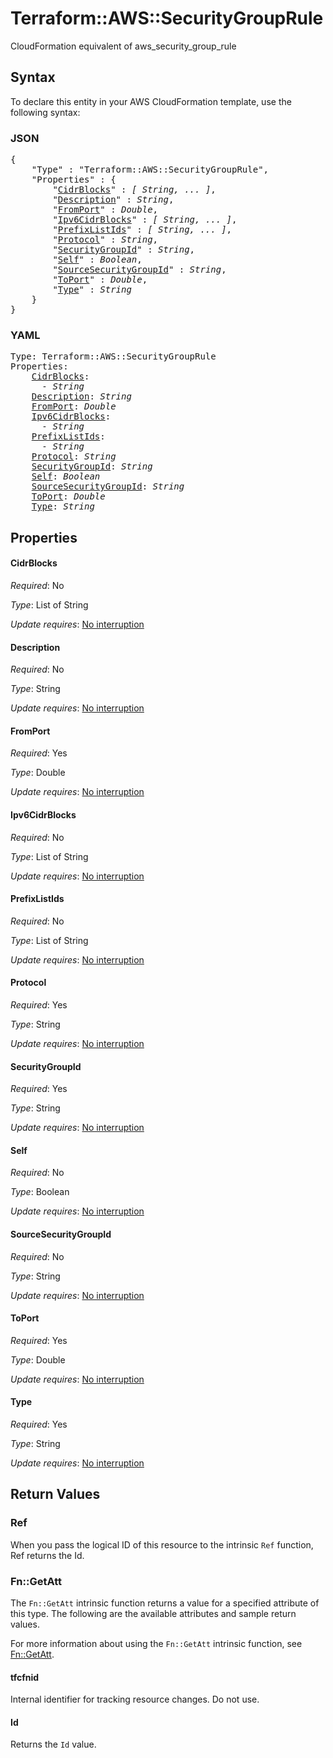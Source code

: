 # Terraform::AWS::SecurityGroupRule

CloudFormation equivalent of aws_security_group_rule

## Syntax

To declare this entity in your AWS CloudFormation template, use the following syntax:

### JSON

<pre>
{
    "Type" : "Terraform::AWS::SecurityGroupRule",
    "Properties" : {
        "<a href="#cidrblocks" title="CidrBlocks">CidrBlocks</a>" : <i>[ String, ... ]</i>,
        "<a href="#description" title="Description">Description</a>" : <i>String</i>,
        "<a href="#fromport" title="FromPort">FromPort</a>" : <i>Double</i>,
        "<a href="#ipv6cidrblocks" title="Ipv6CidrBlocks">Ipv6CidrBlocks</a>" : <i>[ String, ... ]</i>,
        "<a href="#prefixlistids" title="PrefixListIds">PrefixListIds</a>" : <i>[ String, ... ]</i>,
        "<a href="#protocol" title="Protocol">Protocol</a>" : <i>String</i>,
        "<a href="#securitygroupid" title="SecurityGroupId">SecurityGroupId</a>" : <i>String</i>,
        "<a href="#self" title="Self">Self</a>" : <i>Boolean</i>,
        "<a href="#sourcesecuritygroupid" title="SourceSecurityGroupId">SourceSecurityGroupId</a>" : <i>String</i>,
        "<a href="#toport" title="ToPort">ToPort</a>" : <i>Double</i>,
        "<a href="#type" title="Type">Type</a>" : <i>String</i>
    }
}
</pre>

### YAML

<pre>
Type: Terraform::AWS::SecurityGroupRule
Properties:
    <a href="#cidrblocks" title="CidrBlocks">CidrBlocks</a>: <i>
      - String</i>
    <a href="#description" title="Description">Description</a>: <i>String</i>
    <a href="#fromport" title="FromPort">FromPort</a>: <i>Double</i>
    <a href="#ipv6cidrblocks" title="Ipv6CidrBlocks">Ipv6CidrBlocks</a>: <i>
      - String</i>
    <a href="#prefixlistids" title="PrefixListIds">PrefixListIds</a>: <i>
      - String</i>
    <a href="#protocol" title="Protocol">Protocol</a>: <i>String</i>
    <a href="#securitygroupid" title="SecurityGroupId">SecurityGroupId</a>: <i>String</i>
    <a href="#self" title="Self">Self</a>: <i>Boolean</i>
    <a href="#sourcesecuritygroupid" title="SourceSecurityGroupId">SourceSecurityGroupId</a>: <i>String</i>
    <a href="#toport" title="ToPort">ToPort</a>: <i>Double</i>
    <a href="#type" title="Type">Type</a>: <i>String</i>
</pre>

## Properties

#### CidrBlocks

_Required_: No

_Type_: List of String

_Update requires_: [No interruption](https://docs.aws.amazon.com/AWSCloudFormation/latest/UserGuide/using-cfn-updating-stacks-update-behaviors.html#update-no-interrupt)

#### Description

_Required_: No

_Type_: String

_Update requires_: [No interruption](https://docs.aws.amazon.com/AWSCloudFormation/latest/UserGuide/using-cfn-updating-stacks-update-behaviors.html#update-no-interrupt)

#### FromPort

_Required_: Yes

_Type_: Double

_Update requires_: [No interruption](https://docs.aws.amazon.com/AWSCloudFormation/latest/UserGuide/using-cfn-updating-stacks-update-behaviors.html#update-no-interrupt)

#### Ipv6CidrBlocks

_Required_: No

_Type_: List of String

_Update requires_: [No interruption](https://docs.aws.amazon.com/AWSCloudFormation/latest/UserGuide/using-cfn-updating-stacks-update-behaviors.html#update-no-interrupt)

#### PrefixListIds

_Required_: No

_Type_: List of String

_Update requires_: [No interruption](https://docs.aws.amazon.com/AWSCloudFormation/latest/UserGuide/using-cfn-updating-stacks-update-behaviors.html#update-no-interrupt)

#### Protocol

_Required_: Yes

_Type_: String

_Update requires_: [No interruption](https://docs.aws.amazon.com/AWSCloudFormation/latest/UserGuide/using-cfn-updating-stacks-update-behaviors.html#update-no-interrupt)

#### SecurityGroupId

_Required_: Yes

_Type_: String

_Update requires_: [No interruption](https://docs.aws.amazon.com/AWSCloudFormation/latest/UserGuide/using-cfn-updating-stacks-update-behaviors.html#update-no-interrupt)

#### Self

_Required_: No

_Type_: Boolean

_Update requires_: [No interruption](https://docs.aws.amazon.com/AWSCloudFormation/latest/UserGuide/using-cfn-updating-stacks-update-behaviors.html#update-no-interrupt)

#### SourceSecurityGroupId

_Required_: No

_Type_: String

_Update requires_: [No interruption](https://docs.aws.amazon.com/AWSCloudFormation/latest/UserGuide/using-cfn-updating-stacks-update-behaviors.html#update-no-interrupt)

#### ToPort

_Required_: Yes

_Type_: Double

_Update requires_: [No interruption](https://docs.aws.amazon.com/AWSCloudFormation/latest/UserGuide/using-cfn-updating-stacks-update-behaviors.html#update-no-interrupt)

#### Type

_Required_: Yes

_Type_: String

_Update requires_: [No interruption](https://docs.aws.amazon.com/AWSCloudFormation/latest/UserGuide/using-cfn-updating-stacks-update-behaviors.html#update-no-interrupt)

## Return Values

### Ref

When you pass the logical ID of this resource to the intrinsic `Ref` function, Ref returns the Id.

### Fn::GetAtt

The `Fn::GetAtt` intrinsic function returns a value for a specified attribute of this type. The following are the available attributes and sample return values.

For more information about using the `Fn::GetAtt` intrinsic function, see [Fn::GetAtt](https://docs.aws.amazon.com/AWSCloudFormation/latest/UserGuide/intrinsic-function-reference-getatt.html).

#### tfcfnid

Internal identifier for tracking resource changes. Do not use.

#### Id

Returns the <code>Id</code> value.

